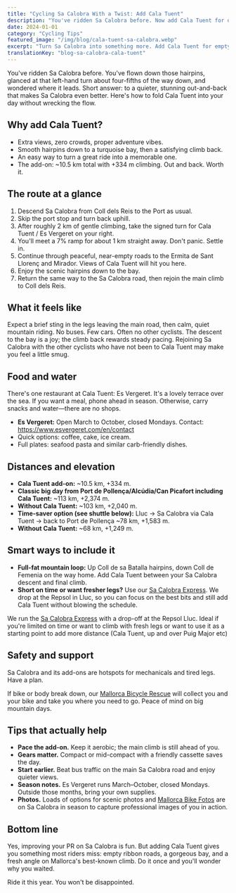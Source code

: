 ```yaml
---
title: "Cycling Sa Calobra With a Twist: Add Cala Tuent"
description: "You've ridden Sa Calobra before. Now add Cala Tuent for quieter roads, stunning views, and proper adventure vibes. Here's how to fold it into your day."
date: 2024-01-01
category: "Cycling Tips"
featured_image: "/img/blog/cala-tuent-sa-calobra.webp"
excerpt: "Turn Sa Calobra into something more. Add Cala Tuent for empty roads, turquoise bays, and a fresh angle on Mallorca's best-known climb."
translationKey: "blog-sa-calobra-cala-tuent"
---
```


You've ridden Sa Calobra before. You've flown down those hairpins, glanced at that left-hand turn about four-fifths of the way down, and wondered where it leads. Short answer: to a quieter, stunning out-and-back that makes Sa Calobra even better. Here's how to fold Cala Tuent into your day without wrecking the flow.

## Why add Cala Tuent?

- Extra views, zero crowds, proper adventure vibes.
- Smooth hairpins down to a turquoise bay, then a satisfying climb back.
- An easy way to turn a great ride into a memorable one.
- The add-on: ~10.5 km total with +334 m climbing. Out and back. Worth it.

## The route at a glance

1. Descend Sa Calobra from Coll dels Reis to the Port as usual.
2. Skip the port stop and turn back uphill.
3. After roughly 2 km of gentle climbing, take the signed turn for Cala Tuent / Es Vergeret on your right.
4. You'll meet a 7% ramp for about 1 km straight away. Don't panic. Settle in.
5. Continue through peaceful, near-empty roads to the Ermita de Sant Llorenç and Mirador. Views of Cala Tuent will hit you here.
6. Enjoy the scenic hairpins down to the bay.
7. Return the same way to the Sa Calobra road, then rejoin the main climb to Coll dels Reis.

## What it feels like

Expect a brief sting in the legs leaving the main road, then calm, quiet mountain riding. No buses. Few cars. Often no other cyclists. The descent to the bay is a joy; the climb back rewards steady pacing. Rejoining Sa Calobra with the other cyclists who have not been to Cala Tuent may make you feel a little smug.

## Food and water

There's one restaurant at Cala Tuent: Es Vergeret. It's a lovely terrace over the sea. If you want a meal, phone ahead in season. Otherwise, carry snacks and water—there are no shops.

- **Es Vergeret:** Open March to October, closed Mondays. Contact: <a href="https://www.esvergeret.com/en/contact" target="_blank">https://www.esvergeret.com/en/contact</a>
- Quick options: coffee, cake, ice cream.
- Full plates: seafood pasta and similar carb-friendly dishes.

## Distances and elevation

- **Cala Tuent add-on:** ~10.5 km, +334 m.
- **Classic big day from Port de Pollença/Alcúdia/Can Picafort including Cala Tuent:** ~113 km, +2,374 m.
- **Without Cala Tuent:** ~103 km, +2,040 m.
- **Time-saver option (see shuttle below):** Lluc → Sa Calobra via Cala Tuent → back to Port de Pollença ~78 km, +1,583 m.
- **Without Cala Tuent:** ~68 km, +1,249 m.

## Smart ways to include it

- **Full-fat mountain loop:** Up Coll de sa Batalla hairpins, down Coll de Femenia on the way home. Add Cala Tuent between your Sa Calobra descent and final climb.
- **Short on time or want fresher legs?** Use our <a href="https://mallorcacycleshuttle.company.site/products/Scheduled-Bike-Buses-c15728235" target="_blank">Sa Calobra Express</a>. We drop at the Repsol in Lluc, so you can focus on the best bits and still add Cala Tuent without blowing the schedule.

We run the <a href="https://mallorcacycleshuttle.company.site/products/Scheduled-Bike-Buses-c15728235" target="_blank">Sa Calobra Express</a> with a drop-off at the Repsol Lluc. Ideal if you're limited on time or want to climb with fresh legs or want to use it as a starting point to add more distance (Cala Tuent, up and over Puig Major etc)

## Safety and support

Sa Calobra and its add-ons are hotspots for mechanicals and tired legs. Have a plan.

If bike or body break down, our <a href="https://mallorcacycleshuttle.company.site/products/Rescue-&-Recovery-c15728236" target="_blank">Mallorca Bicycle Rescue</a> will collect you and your bike and take you where you need to go. Peace of mind on big mountain days.

## Tips that actually help

- **Pace the add-on.** Keep it aerobic; the main climb is still ahead of you.
- **Gears matter.** Compact or mid-compact with a friendly cassette saves the day.
- **Start earlier.** Beat bus traffic on the main Sa Calobra road and enjoy quieter views.
- **Season notes.** Es Vergeret runs March–October, closed Mondays. Outside those months, bring your own supplies.
- **Photos.** Loads of options for scenic photos and <a href="https://www.mallorcacyclingphotos.com/" target="_blank">Mallorca Bike Fotos</a> are on Sa Calobra in season to capture professional images of you in action.

## Bottom line

Yes, improving your PR on Sa Calobra is fun. But adding Cala Tuent gives you something most riders miss: empty ribbon roads, a gorgeous bay, and a fresh angle on Mallorca's best-known climb. Do it once and you'll wonder why you waited.

Ride it this year. You won't be disappointed.
